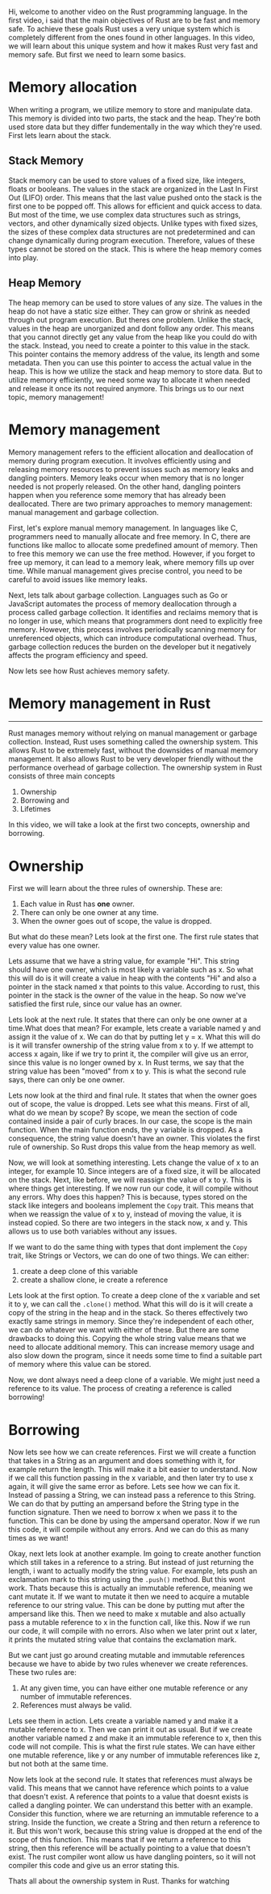 Hi, welcome to another video on the Rust programming language. In the first video, i said that the main objectives of Rust are to be fast and memory safe. To achieve these goals Rust uses a very unique system which is completely different from the ones found in other languages. In this video, we will learn about this unique system and how it makes Rust very fast and memory safe. But first we need to learn some basics.

# Memory allocation

When writing a program, we utilize memory to store and manipulate data. This memory is divided into two parts, the stack and the heap. They're both used store data but they differ fundementally in the way which they're used. First lets learn about the stack.

## Stack Memory

Stack memory can be used to store values of a fixed size, like integers, floats or booleans. The values in the stack are organized in the Last In First Out (LIFO) order. This means that the last value pushed onto the stack is the first one to be popped off. This allows for efficient and quick access to data. But most of the time, we use complex data structures such as strings, vectors, and other dynamically sized objects. Unlike types with fixed sizes, the sizes of these complex data structures are not predetermined and can change dynamically during program execution. Therefore, values of these types cannot be stored on the stack. This is where the heap memory comes into play.

## Heap Memory

The heap memory can be used to store values of any size. The values in the heap do not have a static size either. They can grow or shrink as needed through out program execution. But theres one problem. Unlike the stack, values in the heap are unorganized and dont follow any order. This means that you cannot directly get any value from the heap like you could do with the stack. Instead, you need to create a pointer to this value in the stack. This pointer contains the memory address of the value, its length and some metadata. Then you can use this pointer to access the actual value in the heap. This is how we utilize the stack and heap memory to store data. But to utilize memory efficiently, we need some way to allocate it when needed and release it once its not required anymore. This brings us to our next topic, memory management!

# Memory management

Memory management refers to the efficient allocation and deallocation of memory during program execution. It involves efficiently using and releasing memory resources to prevent issues such as memory leaks and dangling pointers. Memory leaks occur when memory that is no longer needed is not properly released. On the other hand, dangling pointers happen when you reference some memory that has already been deallocated. There are two primary approaches to memory management: manual management and garbage collection.

First, let's explore manual memory management. In languages like C, programmers need to manually allocate and free memory. In C, there are functions like malloc to allocate some predefined amount of memory. Then to free this memory we can use the free method. However, if you forget to free up memory, it can lead to a memory leak, where memory fills up over time. While manual management gives precise control, you need to be careful to avoid issues like memory leaks.

Next, lets talk about garbage collection. Languages such as Go or JavaScript automates the process of memory deallocation through a process called garbage collection. It identifies and reclaims memory that is no longer in use, which means that programmers dont need to explicitly free memory. However, this process involves periodically scanning memory for unreferenced objects, which can introduce computational overhead. Thus, garbage collection reduces the burden on the developer but it negatively affects the program efficiency and speed.

Now lets see how Rust achieves memory safety.

# Memory management in Rust

---

Rust manages memory without relying on manual management or garbage collection. Instead, Rust uses something called the ownership system. This allows Rust to be extremely fast, without the downsides of manual memory management. It also allows Rust to be very developer friendly without the performance overhead of garbage collection. The ownership system in Rust consists of three main concepts

1. Ownership
2. Borrowing and
3. Lifetimes

In this video, we will take a look at the first two concepts, ownership and borrowing.

# Ownership

First we will learn about the three rules of ownership. These are:

1. Each value in Rust has **one** owner.
2. There can only be one owner at any time.
3. When the owner goes out of scope, the value is dropped.

But what do these mean? Lets look at the first one. The first rule states that every value has one owner.

Lets assume that we have a string value, for example "Hi". This string should have one owner, which is most likely a variable such as x. So what this will do is it will create a value in heap with the contents "Hi" and also a pointer in the stack named x that points to this value. According to rust, this pointer in the stack is the owner of the value in the heap. So now we've satisfied the first rule, since our value has an owner.

Lets look at the next rule. It states that there can only be one owner at a time.What does that mean? For example, lets create a variable named y and assign it the value of x. We can do that by putting let y = x. What this will do is it will transfer ownership of the string value from x to y. If we attempt to access x again, like if we try to print it, the compiler will give us an error, since this value is no longer owned by x. In Rust terms, we say that the string value has been "moved" from x to y. This is what the second rule says, there can only be one owner.

Lets now look at the third and final rule. It states that when the owner goes out of scope, the value is dropped. Lets see what this means. First of all, what do we mean by scope? By scope, we mean the section of code contained inside a pair of curly braces. In our case, the scope is the main function. When the main function ends, the y variable is dropped. As a consequence, the string value doesn't have an owner. This violates the first rule of ownership. So Rust drops this value from the heap memory as well.

Now, we will look at something interesting. Lets change the value of x to an integer, for example 10. Since integers are of a fixed size, it will be allocated on the stack. Next, like before, we will reassign the value of x to y. This is where things get interesting. If we now run our code, it will compile without any errors. Why does this happen? This is because, types stored on the stack like integers and booleans implement the `Copy` trait. This means that when we reassign the value of x to y, instead of moving the value, it is instead copied. So there are two integers in the stack now, x and y. This allows us to use both variables without any issues.

If we want to do the same thing with types that dont implement the `Copy` trait, like Strings or Vectors, we can do one of two things. We can either:

1. create a deep clone of this variable
2. create a shallow clone, ie create a reference

Lets look at the first option. To create a deep clone of the x variable and set it to y, we can call the `.clone()` method. What this will do is it will create a copy of the string in the heap and in the stack. So theres effectively two exactly same strings in memory. Since they're independent of each other, we can do whatever we want with either of these. But there are some drawbacks to doing this. Copying the whole string value means that we need to allocate additional memory. This can increase memory usage and also slow down the program, since it needs some time to find a suitable part of memory where this value can be stored.

Now, we dont always need a deep clone of a variable. We might just need a reference to its value. The process of creating a reference is called borrowing!

# Borrowing

Now lets see how we can create references. First we will create a function that takes in a String as an argument and does something with it, for example return the length. This will make it a bit easier to understand. Now if we call this function passing in the x variable, and then later try to use x again, it will give the same error as before. Lets see how we can fix it. Instead of passing a String, we can instead pass a reference to this String. We can do that by putting an ampersand before the String type in the function signature. Then we need to borrow x when we pass it to the function. This can be done by using the ampersand operator. Now if we run this code, it will compile without any errors. And we can do this as many times as we want!

Okay, next lets look at another example. Im going to create another function which still takes in a reference to a string. But instead of just returning the length, i want to actually modify the string value. For example, lets push an exclamation mark to this string using the `.push()` method. But this wont work. Thats because this is actually an immutable reference, meaning we cant mutate it. If we want to mutate it then we need to acquire a mutable reference to our string value. This can be done by putting mut after the ampersand like this. Then we need to make x mutable and also actually pass a mutable reference to x in the function call, like this. Now if we run our code, it will compile with no errors. Also when we later print out x later, it prints the mutated string value that contains the exclamation mark.

But we cant just go around creating mutable and immutable references because we have to abide by two rules whenever we create references. These two rules are:

1. At any given time, you can have either one mutable reference or any number of immutable references.
2. References must always be valid.

Lets see them in action. Lets create a variable named y and make it a mutable reference to x. Then we can print it out as usual. But if we create another variable named z and make it an immutable reference to x, then this code will not compile. This is what the first rule states. We can have either one mutable reference, like y or any number of immutable references like z, but not both at the same time.

Now lets look at the second rule. It states that references must always be valid. This means that we cannot have reference which points to a value that doesn't exist. A reference that points to a value that doesnt exists is called a dangling pointer. We can understand this better with an example. Consider this function, where we are returning an immutable reference to a string. Inside the function, we create a String and then return a reference to it. But this won't work, because this string value is dropped at the end of the scope of this function. This means that if we return a reference to this string, then this reference will be actually pointing to a value that doesn't exist. The rust compiler wont allow us have dangling pointers, so it will not compiler this code and give us an error stating this.

Thats all about the ownership system in Rust. Thanks for watching
